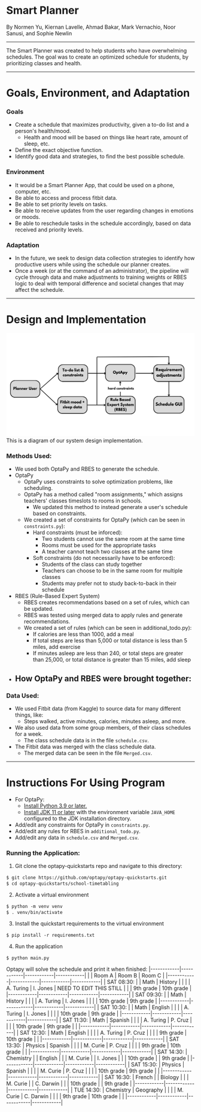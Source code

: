 # **Smart Planner**
By Normen Yu, Kiernan Lavelle, Ahmad Bakar, Mark Vernachio, Noor Sanusi, and Sophie Newlin

---

The Smart Planner was created to help students who have overwhelming schedules. The goal was to create an optimized schedule for students, by prioritizing classes and health. 

---

# **Goals, Environment, and Adaptation**

### Goals
- Create a schedule that maximizes productivity, given a to-do list and a person's health/mood.
  - Health and mood will be based on things like heart rate, amount of sleep, etc.
- Define the exact objective function.
- Identify good data and strategies, to find the best possible schedule.

### Environment
- It would be a Smart Planner App, that could be used on a phone, computer, etc.
- Be able to access and process fitbit data.
- Be able to set priority levels on tasks.
- Be able to receive updates from the user regarding changes in emotions or moods.
- Be able to reschedule tasks in the schedule accordingly, based on data received and priority levels. 

### Adaptation
- In the future, we seek to design data collection strategies to identify how productive users while using the schedule our planner creates.
- Once a week (or at the command of an administrator), the pipeline will cycle through data and make adjustments to training weights or RBES logic to deal with temporal difference and societal changes that may affect the schedule.

---
# **Design and Implementation**
![diagram](readmeDiagram.png)
This is a diagram of our system design implementation.
### Methods Used:
- We used both OptaPy and RBES to generate the schedule.
- OptaPy
  - OptaPy uses constraints to solve optimization problems, like scheduling.
  - OptaPy has a method called "room assignments," which assigns teachers' classes timeslots to rooms in schools.
    - We updated this method to instead generate a user's schedule based on constraints.
  - We created a set of constraints for OptaPy (which can be seen in `constraints.py`):
    - Hard constraints (must be inforced):
      - Two students cannot use the same room at the same time
      - Rooms must be used for the appropriate tasks
      - A teacher cannot teach two classes at the same time
    - Soft constraints (do not necessarily have to be enforced):
      - Students of the class can study together
      - Teachers can choose to be in the same room for multiple classes
      - Students may prefer not to study back-to-back in their schedule
- RBES (Rule-Based Expert System)
  - RBES creates recommendations based on a set of rules, which can be updated.
  - RBES was tested using merged data to apply rules and generate recommendations.
  - We created a set of rules (which can be seen in additional_todo.py):
    - If calories are less than 1000, add a meal
    - If total steps are less than 5,000 or total distance is less than 5 miles, add exercise
    - If minutes asleep are less than 240, or total steps are greater than 25,000, or total distance is greater than 15 miles, add sleep
- How OptaPy and RBES were brought together:
  - 

### Data Used:
- We used Fitbit data (from Kaggle) to source data for many different things, like:
  - Steps walked, active minutes, calories, minutes asleep, and more.
- We also used data from some group members, of their class schedules for a week.
  - The class schedule data is in the file `schedule.csv`.
- The Fitbit data was merged with the class schedule data.
  - The merged data can be seen in the file `Merged.csv`.

---
# Instructions For Using Program
- For OptaPy:
  - [Install Python 3.9 or later.](https://www.python.org/downloads/)
  - [Install JDK 11 or later](https://adoptium.net/) with the environment variable `JAVA_HOME` configured to the JDK installation directory.
- Add/edit any constraints for OptaPy in `constraints.py`.
- Add/edit any rules for RBES in `additional_todo.py`.
- Add/edit any data in `schedule.csv` and `Merged.csv`.

### Running the Application:
1. Git clone the optapy-quickstarts repo and navigate to this directory:
```
$ git clone https://github.com/optapy/optapy-quickstarts.git
$ cd optapy-quickstarts/school-timetabling
```
2. Activate a virtual environment
```
$ python -m venv venv
$ . venv/bin/activate
```
3. Install the quickstart requirements to the virtual environment
```
$ pip install -r requirements.txt
```
4. Run the application
```
$ python main.py
```
Optapy will solve the schedule and print it when finished:
|------------|------------|------------|------------|
|            | Room A     | Room B     | Room C     |
|------------|------------|------------|------------|
| SAT 08:30: |            | Math       | History    |
|            |            | A. Turing  | I. Jones   | NEED TO EDIT THIS STILL
|            |            | 9th grade  | 10th grade |
|------------|------------|------------|------------|
| SAT 09:30: |            | Math       | History    |
|            |            | A. Turing  | I. Jones   |
|            |            | 10th grade | 9th grade  |
|------------|------------|------------|------------|
| SAT 10:30: |            | Math       | English    |
|            |            | A. Turing  | I. Jones   |
|            |            | 10th grade | 9th grade  |
|------------|------------|------------|------------|
| SAT 11:30: | Math       | Spanish    |            |
|            | A. Turing  | P. Cruz    |            |
|            | 10th grade | 9th grade  |            |
|------------|------------|------------|------------|
| SAT 12:30: | Math       | English    |            |
|            | A. Turing  | P. Cruz    |            |
|            | 9th grade  | 10th grade |            |
|------------|------------|------------|------------|
| SAT 13:30: | Physics    | Spanish    |            |
|            | M. Curie   | P. Cruz    |            |
|            | 9th grade  | 10th grade |            |
|------------|------------|------------|------------|
| SAT 14:30: | Chemistry  |            | English    |
|            | M. Curie   |            | I. Jones   |
|            | 10th grade |            | 9th grade  |
|------------|------------|------------|------------|
| SAT 15:30: | Physics    | Spanish    |            |
|            | M. Curie   | P. Cruz    |            |
|            | 10th grade | 9th grade  |            |
|------------|------------|------------|------------|
| SAT 16:30: | French     |            | Biology    |
|            | M. Curie   |            | C. Darwin  |
|            | 10th grade |            | 9th grade  |
|------------|------------|------------|------------|
| TUE 14:30: | Chemistry  | Geography  |            |
|            | M. Curie   | C. Darwin  |            |
|            | 9th grade  | 10th grade |            |
|------------|------------|------------|------------|
